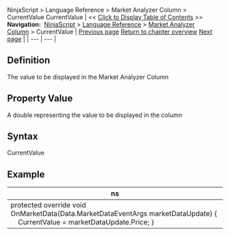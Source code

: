 ﻿
NinjaScript \> Language Reference \> Market Analyzer Column \> CurrentValue
CurrentValue
| \<\< [Click to Display Table of Contents](currentvalue.md) \>\> **Navigation:**     [NinjaScript](ninjascript-1.md) \> [Language Reference](language_reference_wip-1.md) \> [Market Analyzer Column](market_analyzer_column-1.md) \> CurrentValue | [Previous page](currenttext-1.md) [Return to chapter overview](market_analyzer_column-1.md) [Next page](datatype-1.md) |
| --- | --- |
## Definition
The value to be displayed in the Market Analyzer Column
 
## Property Value
A double representing the value to be displayed in the column
 
## Syntax
CurrentValue
## 
## Example
| ns |
| --- |
| protected override void OnMarketData(Data.MarketDataEventArgs marketDataUpdate) {      CurrentValue \= marketDataUpdate.Price; } |

